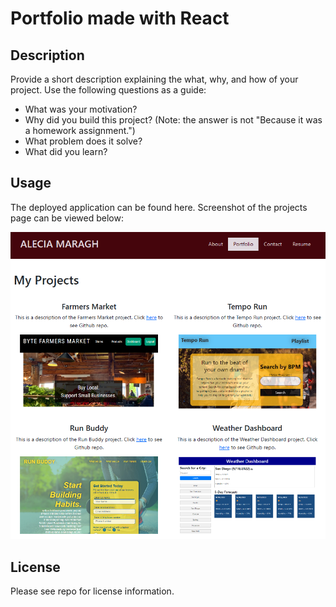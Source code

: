 # Portfolio made with React

## Description

Provide a short description explaining the what, why, and how of your project. Use the following questions as a guide:

- What was your motivation?
- Why did you build this project? (Note: the answer is not "Because it was a homework assignment.")
- What problem does it solve?
- What did you learn?


## Usage

The deployed application can be found here. Screenshot of the projects page can be viewed below:

![Sample of 4 projects on portfolio page.](./assets/images/portfolio.png)

## License

Please see repo for license information.